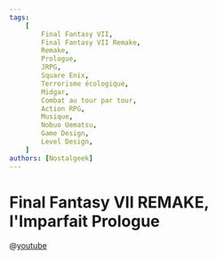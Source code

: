 ```yaml
---
tags:
    [
        Final Fantasy VII,
        Final Fantasy VII Remake,
        Remake,
        Prologue,
        JRPG,
        Square Enix,
        Terrorisme écologique,
        Midgar,
        Combat au tour par tour,
        Action RPG,
        Musique,
        Nobuo Uematsu,
        Game Design,
        Level Design,
    ]
authors: [Nostalgeek]
---
```


# Final Fantasy VII REMAKE, l'Imparfait Prologue

@[youtube](https://www.youtube.com/watch?v=v9y89CTtijI)

